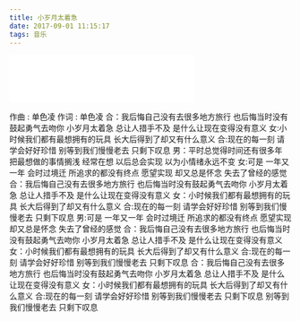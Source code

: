 ```yaml
---
title: 小岁月太着急
date: 2017-09-01 11:15:17
tags: 音乐
---
```


<iframe frameborder="no" border="0" marginwidth="0" marginheight="0" width=330 height=86 src="//music.163.com/outchain/player?type=2&id=28875120&auto=0&height=66"></iframe>


作曲 : 单色凌
作词 : 单色凌
合：我后悔自己没有去很多地方旅行
也后悔当时没有鼓起勇气去吻你
小岁月太着急 总让人措手不及
是什么让现在变得没有意义
女:小时候我们都有最想拥有的玩具
长大后得到了却又有什么意义
合:现在的每一刻 请学会好好珍惜
别等到我们慢慢老去 只剩下叹息
男：平时总觉得时间还有很多年
把最想做的事情搁浅
经常在想 以后总会实现
以为小情绪永远不变
女:可是 一年又一年 会时过境迁
所追求的都没有终点
愿望实现 却又总是怀念
失去了曾经的感觉
合：我后悔自己没有去很多地方旅行
也后悔当时没有鼓起勇气去吻你
小岁月太着急 总让人措手不及
是什么让现在变得没有意义
女：小时候我们都有最想拥有的玩具
长大后得到了却又有什么意义
合:现在的每一刻 请学会好好珍惜
别等到我们慢慢老去 只剩下叹息
男:可是 一年又一年 会时过境迁
所追求的都没有终点
愿望实现 却又总是怀念
失去了曾经的感觉
合：我后悔自己没有去很多地方旅行
也后悔当时没有鼓起勇气去吻你
小岁月太着急 总让人措手不及
是什么让现在变得没有意义
女：小时候我们都有最想拥有的玩具
长大后得到了却又有什么意义
合:现在的每一刻 请学会好好珍惜
别等到我们慢慢老去 只剩下叹息
合：我后悔自己没有去很多地方旅行
也后悔当时没有鼓起勇气去吻你
小岁月太着急 总让人措手不及
是什么让现在变得没有意义
女：小时候我们都有最想拥有的玩具
长大后得到了却又有什么意义
合:现在的每一刻 请学会好好珍惜
别等到我们慢慢老去 只剩下叹息
别等到我们慢慢老去 只剩下叹息
